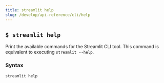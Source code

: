 ```yaml
---
title: streamlit help
slug: /develop/api-reference/cli/help
---
```


## `$ streamlit help`

Print the available commands for the Streamlit CLI tool. This command is equivalent to executing `streamlit --help`.

### Syntax

```
streamlit help
```
